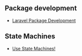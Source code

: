 Package development
--------------------

- [Laravel Package Development](https://laravelpackage.com)


State Machines
--------------

- [Use State Machines!](https://rclayton.silvrback.com/use-state-machines)
